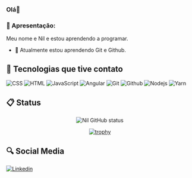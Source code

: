 ### Olá👋

### 🤔 Apresentação:
Meu nome e Nil e estou aprendendo a programar.
- 🌱 Atualmente estou aprendendo Git e Github.

## 🌟 Tecnologias que tive contato
![CSS](https://img.shields.io/badge/CSS3-1572B6?style=for-the-badge&logo=css3&logoColor=white)
![HTML](https://img.shields.io/badge/HTML5-E34F26?style=for-the-badge&logo=html5&logoColor=white)
![JavaScript](https://img.shields.io/badge/JavaScript-323330?style=for-the-badge&logo=javascript&logoColor=F7DF1E)
![Angular](https://img.shields.io/badge/Angular-DD0031?style=for-the-badge&logo=angular&logoColor=white)
![Git](https://img.shields.io/badge/GIT-E44C30?style=for-the-badge&logo=git&logoColor=white)
![Github](https://img.shields.io/badge/GitHub-100000?style=for-the-badge&logo=github&logoColor=white)
![Nodejs](https://img.shields.io/badge/Node%20js-339933?style=for-the-badge&logo=nodedotjs&logoColor=white)
![Yarn](https://img.shields.io/badge/Yarn-2C8EBB?style=for-the-badge&logo=yarn&logoColor=white)

## 📋 Status 
<div align=center>
          
![Nil GitHub status](https://github-readme-stats.vercel.app/api?username=gnilfm&hide==stars,prs,issues,contribs_icons=true&theme=transparent&show_icons=true)

[![trophy](https://github-profile-trophy.vercel.app/?username=gnilfm&theme=dracula&rank=C,B,A,AA,AAA&margin-w=15&column=3)](https://github.com/ryo-ma/github-profile-trophy)

</div>

## 🔍 Social Media
[![Linkedin](https://img.shields.io/badge/LinkedIn-0077B5?style=for-the-badge&logo=linkedin&logoColor=white)](https://www.linkedin.com/feed/?trk=homepage-basic_sign-in-submit)


<!--
**gnilfm/gnilfm** is a ✨ _special_ ✨ repository because its `README.md` (this file) appears on your GitHub profile.

Here are some ideas to get you started:

- 🔭 I’m currently working on ...
- 🌱 I’m currently learning ...
- 👯 I’m looking to collaborate on ...
- 🤔 I’m looking for help with ...
- 💬 Ask me about ...
- 📫 How to reach me: ...
- 😄 Pronouns: ...
- ⚡ Fun fact: ...
-->
